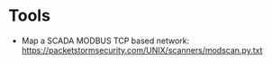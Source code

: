 # Tools
-  Map a SCADA MODBUS TCP based network: https://packetstormsecurity.com/UNIX/scanners/modscan.py.txt
